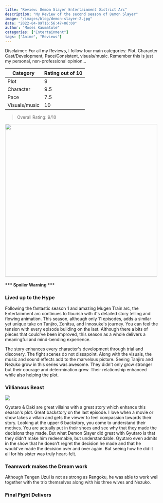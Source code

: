 ```yaml
---
title: "Review: Demon Slayer Entertainment District Arc"
description: "My Review of the second season of Demon Slayer"
image: "/images/blog/demon-slayer-2.jpg"
date: "2022-04-09T16:56:47+06:00"
author: "Moses Kaumatule"
categories: ["Entertainment"]
tags: ["Anime", "Reviews"]
---
```


Disclaimer: For all my Reviews, I follow four main categories: Plot, Character Cast/Development, Pace/Consistent, visuals/music. Remember this is just my personal, non-professional opinion...

Category | Rating out of 10
------------ | ------------
Plot | 9
Character | 9.5
Pace | 7.5
Visuals/music | 10

> Overall Rating: 9/10
<!-- <cite>My Rating</cite> -->

<a href="http://www.youtube.com/watch?feature=player_embedded&v=t6MXHczeEqc
" target="_blank" id="pointer"><img src="http://img.youtube.com/vi/t6MXHczeEqc/0.jpg" width="500" id="pointer"/></a>

<h4 id='spoiler'>*** Spoiler Warning ***</h4>

### Lived up to the Hype
Following the fantastic season 1 and amazing Mugen Train arc, the Entertainment arc continues to flourish with it's detailed story telling and flowing animation. This season, although only 11 episodes, adds a similar yet unique take on Tanjiro, Zenitsu, and Innosuke's journey. You can feel the tension with every episode building on the last. Although there a bits of pieces that could've been improved, this season as a whole delivers a meaningful and mind-bending experience. 

The story enhances every character's development through trial and discovery. The fight scenes do not dissapoint. Along with the visuals, the music and sound effects add to the marvelous picture. Seeing Tanjiro and Nezuko grow in this series was awesome. They didn't only grow stronger but their courage and determination grew. Their relationship enhanced while also helping the plot. 

### Villianous Beast

![](https://64.media.tumblr.com/acf0d95bedfc394161730377ec4a7782/21092516772cf431-66/s540x810/6301750cb4049a22597c012c33601eb60fad4180.gifv)

Gyutaro & Daki are great villains with a great story which enhance this season's plot. Great backstory on the last episode. I love when a movie or show takes a villain and gets the viewer to feel compassion towards their story. Looking at the upper 6 backstory, you come to understand their motives. You are actually put in their shoes and see why that they made the decisions they made. But what Demon Slayer did great with Gyutaro is that they didn't make him redeemable, but understandable. Gyutaro even admits in the show that he doesn't regret the decision he made and that he would've made the decision over and over again. But seeing how he did it all for his sister was truly heart-felt.

### Teamwork makes the Dream work
Although Tengen Uzui is not as strong as Rengoku, he was able to work well together with the trio themselves along with his three wives and Nezuko. 

### Final Fight Delivers 


